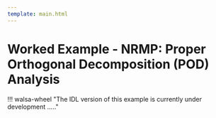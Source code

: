 ```yaml
---
template: main.html
---
```


# Worked Example - NRMP: Proper Orthogonal Decomposition (POD) Analysis

!!! walsa-wheel "The IDL version of this example is currently under development ....."

